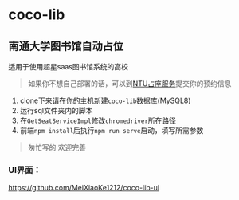 # coco-lib
## 南通大学图书馆自动占位
适用于使用超星saas图书馆系统的高校

> 如果你不想自己部署的话，可以到[NTU占座服务](https://lib.codeke.fun)提交你的预约信息

1. clone下来请在你的主机新建`coco-lib`数据库(MySQL8)
2. 运行sql文件夹内的脚本
3. 在`GetSeatServiceImpl`修改`chromedriver`所在路径
4. 前端`npm install`后执行`npm run serve`启动，填写所需参数

> 匆忙写的 欢迎完善

### UI界面：
https://github.com/MeiXiaoKe1212/coco-lib-ui

